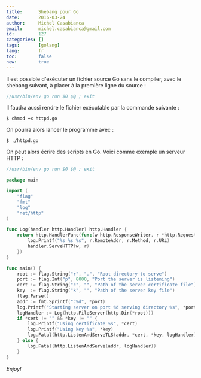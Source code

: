 ```yaml
---
title:      Shebang pour Go
date:       2016-03-24
author:     Michel Casabianca
email:      michel.casabianca@gmail.com
id:         127
categories: []
tags:       [golang]
lang:       fr
toc:        false
new:        true
---
```


Il est possible d'exécuter un fichier source Go sans le compiler, avec le shebang suivant, à placer à la première ligne du source :

```go
//usr/bin/env go run $0 $@ ; exit
```

<!--more-->

Il faudra aussi rendre le fichier exécutable par la commande suivante :

```shell
$ chmod +x httpd.go
```

On pourra alors lancer le programme avec :

```shell
$ ./httpd.go
```

On peut alors écrire des scripts en Go. Voici comme exemple un serveur HTTP :

```go
//usr/bin/env go run $0 $@ ; exit

package main

import (
    "flag"
    "fmt"
    "log"
    "net/http"
)

func Log(handler http.Handler) http.Handler {
    return http.HandlerFunc(func(w http.ResponseWriter, r *http.Request) {
        log.Printf("%s %s %s", r.RemoteAddr, r.Method, r.URL)
        handler.ServeHTTP(w, r)
    })
}

func main() {
    root := flag.String("r", ".", "Root directory to serve")
    port := flag.Int("p", 8000, "Port the server is listening")
    cert := flag.String("c", "", "Path of the server certificate file")
    key  := flag.String("k", "", "Path of the server key file")
    flag.Parse()
    addr := fmt.Sprintf(":%d", *port)
    log.Printf("Starting server on port %d serving directory %s", *port, *root)
    logHandler := Log(http.FileServer(http.Dir(*root)))
    if *cert != "" && *key != "" {
        log.Printf("Using certificate %s", *cert)
        log.Printf("Using key %s", *key)
        log.Fatal(http.ListenAndServeTLS(addr, *cert, *key, logHandler))
    } else {
        log.Fatal(http.ListenAndServe(addr, logHandler))
    }
}
```

*Enjoy!*